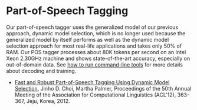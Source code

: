 # Part-of-Speech Tagging

Our part-of-speech tagger uses the generalized model of our previous approach, dynamic model selection, which is no longer used because the generalized model by itself performs as well as the dynamic model selection approach for most real-life applications and takes only 50% of RAM. Our POS tagger processes about 80K tokens per second on an Intel Xeon 2.30GHz machine and shows state-of-the-art accuracy, especially on out-of-domain data. See [how to run command-line tools](md/quick_start/command_line_tools.md) for more details about decoding and training.

* [Fast and Robust Part-of-Speech Tagging Using Dynamic Model Selection](http://aclweb.org/anthology-new/P/P12/P12-2071.pdf), Jinho D. Choi, Martha Palmer, Proceedings of the 50th Annual Meeting of the Association for Computational Linguistics (ACL'12), 363-367, Jeju, Korea, 2012.